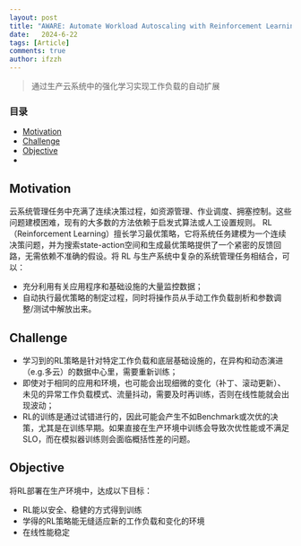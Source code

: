 ```yaml
---
layout: post
title: "AWARE: Automate Workload Autoscaling with Reinforcement Learning in Production Cloud Systems"
date:   2024-6-22
tags: [Article]
comments: true
author: ifzzh
---
```


> 通过生产云系统中的强化学习实现工作负载的自动扩展

<!-- ###### 说明： -->

<!-- more -->

### 目录

- [Motivation](#motivation)
- [Challenge](#challenge)
- [Objective](#objective)
- [](#)


## Motivation

云系统管理任务中充满了连续决策过程，如资源管理、作业调度、拥塞控制。这些问题建模困难，现有的大多数的方法依赖于启发式算法或人工设置规则。
RL（Reinforcement Learning）擅长学习最优策略，它将系统任务建模为一个连续决策问题，并为搜索state-action空间和生成最优策略提供了一个紧密的反馈回路，无需依赖不准确的假设。将 RL 与生产系统中复杂的系统管理任务相结合，可以：
- 充分利用有关应用程序和基础设施的大量监控数据；
- 自动执行最优策略的制定过程，同时将操作员从手动工作负载剖析和参数调整/测试中解放出来。

## Challenge
- 学习到的RL策略是针对特定工作负载和底层基础设施的，在异构和动态演进（e.g.多云）的数据中心里，需要重新训练；
- 即使对于相同的应用和环境，也可能会出现细微的变化（补丁、滚动更新）、未见的异常工作负载模式、流量抖动，需要及时再训练，否则在线性能就会出现波动；
- RL的训练是通过试错进行的，因此可能会产生不如Benchmark或次优的决策，尤其是在训练早期。如果直接在生产环境中训练会导致次优性能或不满足SLO，而在模拟器训练则会面临概括性差的问题。

## Objective
将RL部署在生产环境中，达成以下目标：
- RL能以安全、稳健的方式得到训练
- 学得的RL策略能无缝适应新的工作负载和变化的环境
- 在线性能稳定

## 





